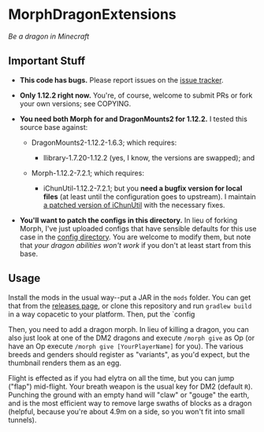MorphDragonExtensions
=====================

_Be a dragon in Minecraft_

Important Stuff
---------------

- **This code has bugs.** Please report issues on the [issue tracker][tracker].

- **Only 1.12.2 right now.** You're, of course, welcome to submit PRs or fork
  your own versions; see COPYING.

- **You need both Morph for and DragonMounts2 for 1.12.2.** I tested this
  source base against:

  - DragonMounts2-1.12.2-1.6.3; which requires:
	
	- llibrary-1.7.20-1.12.2 (yes, I know, the versions are swapped); and

  - Morph-1.12.2-7.2.1; which requires:

	- iChunUtil-1.12.2-7.2.1; but you **need a bugfix version for local files**
	  (at least until the configuration goes to upstream). I maintain [a
	  patched version of iChunUtil][iChunUtil] with the necessary fixes.

- **You'll want to patch the configs in this directory.** In lieu of forking
  Morph, I've just uploaded configs that have sensible defaults for this use
  case in the [config directory][config]. You are welcome to modify them, but
  note that _your dragon abilities won't work_ if you don't at least start from
  this base.

Usage
-----

Install the mods in the usual way--put a JAR in the `mods` folder. You can get
that from the [releases page][releases], or clone this repository and run
`gradlew build` in a way copacetic to your platform. Then, put the `config

Then, you need to add a dragon morph. In lieu of killing a dragon, you can also
just look at one of the DM2 dragons and execute `/morph give` as Op (or have an
Op execute `/morph give [YourPlayerName]` for you). The various breeds and
genders should register as "variants", as you'd expect, but the thumbnail
renders them as an egg.

Flight is effected as if you had elytra on all the time, but you can jump
("flap") mid-flight. Your breath weapon is the usual key for DM2 (default `R`).
Punching the ground with an empty hand will "claw" or "gouge" the earth, and is
the most efficient way to remove large swaths of blocks as a dragon (helpful,
because you're about 4.9m on a side, so you won't fit into small tunnels).

[iChunUtil]: https://github.com/Grissess/iChunUtil/releases
[releases]: https://github.com/Grissess/MorphDragonExtensions/releases
[tracker]: https://github.com/Grissess/MorphDragonExtensions/issues
[config]: config/
